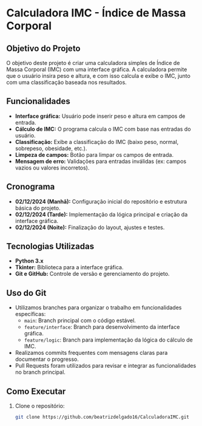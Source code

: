 # Calculadora IMC - Índice de Massa Corporal

## Objetivo do Projeto
O objetivo deste projeto é criar uma calculadora simples de Índice de Massa Corporal (IMC) com uma interface gráfica. A calculadora permite que o usuário insira peso e altura, e com isso calcula e exibe o IMC, junto com uma classificação baseada nos resultados.

## Funcionalidades
- **Interface gráfica:** Usuário pode inserir peso e altura em campos de entrada.
- **Cálculo de IMC:** O programa calcula o IMC com base nas entradas do usuário.
- **Classificação:** Exibe a classificação do IMC (baixo peso, normal, sobrepeso, obesidade, etc.).
- **Limpeza de campos:** Botão para limpar os campos de entrada.
- **Mensagem de erro:** Validações para entradas inválidas (ex: campos vazios ou valores incorretos).

## Cronograma
- **02/12/2024 (Manhã):** Configuração inicial do repositório e estrutura básica do projeto.
- **02/12/2024 (Tarde):** Implementação da lógica principal e criação da interface gráfica.
- **02/12/2024 (Noite):** Finalização do layout, ajustes e testes.

## Tecnologias Utilizadas
- **Python 3.x**
- **Tkinter:** Biblioteca para a interface gráfica.
- **Git e GitHub:** Controle de versão e gerenciamento do projeto.

## Uso do Git
- Utilizamos branches para organizar o trabalho em funcionalidades específicas:
  - `main`: Branch principal com o código estável.
  - `feature/interface`: Branch para desenvolvimento da interface gráfica.
  - `feature/logic`: Branch para implementação da lógica do cálculo de IMC.
- Realizamos commits frequentes com mensagens claras para documentar o progresso.
- Pull Requests foram utilizados para revisar e integrar as funcionalidades no branch principal.

## Como Executar
1. Clone o repositório:
   ```bash
   git clone https://github.com/beatrizdelgado16/CalculadoraIMC.git
